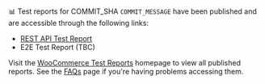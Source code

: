 :bar_chart: Test reports for COMMIT_SHA `COMMIT_MESSAGE` have been published and are accessible through the following links:

- [REST API Test Report](https://woocommerce.github.io/woocommerce-test-reports/pr/PR_NUMBER/api/)
- E2E Test Report (TBC)

Visit the [WooCommerce Test Reports](https://woocommerce.github.io/woocommerce-test-reports) homepage to view all published reports. See the [FAQs](https://github.com/woocommerce/woocommerce-test-reports/wiki/FAQs) page if you're having problems accessing them.
